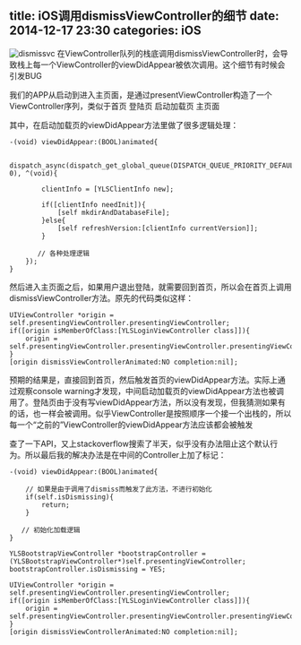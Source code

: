 title: iOS调用dismissViewController的细节
date: 2014-12-17 23:30
categories: iOS 
---
![dismissvc](http://pic.kyfxbl.com/a22.jpg)
在ViewController队列的栈底调用dismissViewController时，会导致栈上每一个ViewController的viewDidAppear被依次调用。这个细节有时候会引发BUG
<!--more-->

我们的APP从启动到进入主页面，是通过presentViewController构造了一个ViewController序列，类似于首页 登陆页 启动加载页 主页面

其中，在启动加载页的viewDidAppear方法里做了很多逻辑处理：

```
-(void) viewDidAppear:(BOOL)animated{

    dispatch_async(dispatch_get_global_queue(DISPATCH_QUEUE_PRIORITY_DEFAULT, 0), ^(void){

        clientInfo = [YLSClientInfo new];

        if([clientInfo needInit]){
            [self mkdirAndDatabaseFile];
        }else{
            [self refreshVersion:[clientInfo currentVersion]];
        }

       // 各种处理逻辑
    });
}
```

然后进入主页面之后，如果用户退出登陆，就需要回到首页，所以会在首页上调用dismissViewController方法。原先的代码类似这样：

```
UIViewController *origin = self.presentingViewController.presentingViewController;
if([origin isMemberOfClass:[YLSLoginViewController class]]){
    origin = self.presentingViewController.presentingViewController.presentingViewController;
}
[origin dismissViewControllerAnimated:NO completion:nil];
```

预期的结果是，直接回到首页，然后触发首页的viewDidAppear方法。实际上通过观察console warning才发现，中间启动加载页的viewDidAppear方法也被调用了。登陆页由于没有写viewDidAppear方法，所以没有发现，但我猜测如果有的话，也一样会被调用。似乎ViewController是按照顺序一个接一个出栈的，所以每一个“之前的”ViewController的viewDidAppear方法应该都会被触发

查了一下API，又上stackoverflow搜索了半天，似乎没有办法阻止这个默认行为。所以最后我的解决办法是在中间的Controller上加了标记：

```
-(void) viewDidAppear:(BOOL)animated{

    // 如果是由于调用了dismiss而触发了此方法，不进行初始化
    if(self.isDismissing){
        return;
    }

   // 初始化加载逻辑
}
```

```
YLSBootstrapViewController *bootstrapController = (YLSBootstrapViewController*)self.presentingViewController;
bootstrapController.isDismissing = YES;

UIViewController *origin = self.presentingViewController.presentingViewController;
if([origin isMemberOfClass:[YLSLoginViewController class]]){
    origin = self.presentingViewController.presentingViewController.presentingViewController;
}
[origin dismissViewControllerAnimated:NO completion:nil];
```
